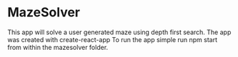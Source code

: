 # MazeSolver
This app will solve a user generated maze using depth first search. 
The app was created with create-react-app
To run the app simple run npm start from within the mazesolver folder.
